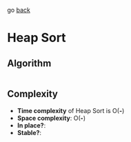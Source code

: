 go [back](SORTING-MENU.md)
# Heap Sort



## Algorithm

```java 

```

## Complexity

* **Time complexity** of Heap Sort is O(**-**)
* **Space complexity**: O(**-**) </br>
* **In place?**: 
* **Stable?**: 

